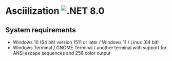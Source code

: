 # Asciilization ![.NET 8.0](https://img.shields.io/badge/.NET-8.0-blue.svg)

## System requirements
- Windows 10 (64 bit) version 1511 or later / Windows 11 / Linux (64 bit)
- Windows Terminal / GNOME Terminal / another terminal with support for ANSI escape sequences and 256 color output
